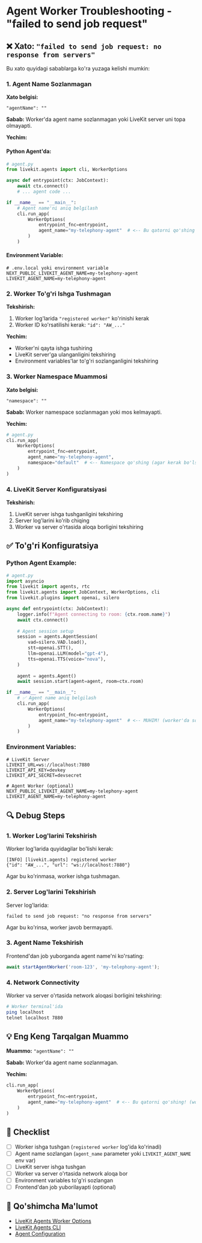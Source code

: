 # Agent Worker Troubleshooting - "failed to send job request"

## ❌ Xato: `"failed to send job request: no response from servers"`

Bu xato quyidagi sabablarga ko'ra yuzaga kelishi mumkin:

### 1. Agent Name Sozlanmagan

**Xato belgisi:**
```
"agentName": ""
```

**Sabab:** Worker'da agent name sozlanmagan yoki LiveKit server uni topa olmayapti.

**Yechim:**

#### Python Agent'da:

```python
# agent.py
from livekit.agents import cli, WorkerOptions

async def entrypoint(ctx: JobContext):
    await ctx.connect()
    # ... agent code ...

if __name__ == "__main__":
    # Agent name'ni aniq belgilash
    cli.run_app(
        WorkerOptions(
            entrypoint_fnc=entrypoint,
            agent_name="my-telephony-agent"  # <-- Bu qatorni qo'shing (worker'da sozlangan name bilan mos bo'lishi kerak)
        )
    )
```

#### Environment Variable:

```env
# .env.local yoki environment variable
NEXT_PUBLIC_LIVEKIT_AGENT_NAME=my-telephony-agent
LIVEKIT_AGENT_NAME=my-telephony-agent
```

### 2. Worker To'g'ri Ishga Tushmagan

**Tekshirish:**
1. Worker log'larida `"registered worker"` ko'rinishi kerak
2. Worker ID ko'rsatilishi kerak: `"id": "AW_..."`

**Yechim:**
- Worker'ni qayta ishga tushiring
- LiveKit server'ga ulanganligini tekshiring
- Environment variables'lar to'g'ri sozlanganligini tekshiring

### 3. Worker Namespace Muammosi

**Xato belgisi:**
```
"namespace": ""
```

**Sabab:** Worker namespace sozlanmagan yoki mos kelmayapti.

**Yechim:**

```python
# agent.py
cli.run_app(
    WorkerOptions(
        entrypoint_fnc=entrypoint,
        agent_name="my-telephony-agent",
        namespace="default"  # <-- Namespace qo'shing (agar kerak bo'lsa)
    )
)
```

### 4. LiveKit Server Konfiguratsiyasi

**Tekshirish:**
1. LiveKit server ishga tushganligini tekshiring
2. Server log'larini ko'rib chiqing
3. Worker va server o'rtasida aloqa borligini tekshiring

## ✅ To'g'ri Konfiguratsiya

### Python Agent Example:

```python
# agent.py
import asyncio
from livekit import agents, rtc
from livekit.agents import JobContext, WorkerOptions, cli
from livekit.plugins import openai, silero

async def entrypoint(ctx: JobContext):
    logger.info(f"Agent connecting to room: {ctx.room.name}")
    await ctx.connect()
    
    # Agent session setup
    session = agents.AgentSession(
        vad=silero.VAD.load(),
        stt=openai.STT(),
        llm=openai.LLM(model="gpt-4"),
        tts=openai.TTS(voice="nova"),
    )
    
    agent = agents.Agent()
    await session.start(agent=agent, room=ctx.room)

if __name__ == "__main__":
    # ✅ Agent name aniq belgilash
    cli.run_app(
        WorkerOptions(
            entrypoint_fnc=entrypoint,
            agent_name="my-telephony-agent"  # <-- MUHIM! (worker'da sozlangan name bilan mos bo'lishi kerak)
        )
    )
```

### Environment Variables:

```env
# LiveKit Server
LIVEKIT_URL=ws://localhost:7880
LIVEKIT_API_KEY=devkey
LIVEKIT_API_SECRET=devsecret

# Agent Worker (optional)
NEXT_PUBLIC_LIVEKIT_AGENT_NAME=my-telephony-agent
LIVEKIT_AGENT_NAME=my-telephony-agent
```

## 🔍 Debug Steps

### 1. Worker Log'larini Tekshirish

Worker log'larida quyidagilar bo'lishi kerak:

```
[INFO] [livekit.agents] registered worker
{"id": "AW_...", "url": "ws://localhost:7880"}
```

Agar bu ko'rinmasa, worker ishga tushmagan.

### 2. Server Log'larini Tekshirish

Server log'larida:

```
failed to send job request: "no response from servers"
```

Agar bu ko'rinsa, worker javob bermayapti.

### 3. Agent Name Tekshirish

Frontend'dan job yuborganda agent name'ni ko'rsating:

```typescript
await startAgentWorker('room-123', 'my-telephony-agent');
```

### 4. Network Connectivity

Worker va server o'rtasida network aloqasi borligini tekshiring:

```bash
# Worker terminal'ida
ping localhost
telnet localhost 7880
```

## 💡 Eng Keng Tarqalgan Muammo

**Muammo:** `"agentName": ""`

**Sabab:** Worker'da agent name sozlanmagan.

**Yechim:**
```python
cli.run_app(
    WorkerOptions(
        entrypoint_fnc=entrypoint,
        agent_name="my-telephony-agent"  # <-- Bu qatorni qo'shing! (worker'da sozlangan name bilan mos bo'lishi kerak)
    )
)
```

## 📝 Checklist

- [ ] Worker ishga tushgan (`registered worker` log'ida ko'rinadi)
- [ ] Agent name sozlangan (`agent_name` parameter yoki `LIVEKIT_AGENT_NAME` env var)
- [ ] LiveKit server ishga tushgan
- [ ] Worker va server o'rtasida network aloqa bor
- [ ] Environment variables to'g'ri sozlangan
- [ ] Frontend'dan job yuborilayapti (optional)

## 🔗 Qo'shimcha Ma'lumot

- [LiveKit Agents Worker Options](https://docs.livekit.io/agents/worker/options/)
- [LiveKit Agents CLI](https://docs.livekit.io/agents/worker/cli/)
- [Agent Configuration](https://docs.livekit.io/agents/build/dispatch/)

